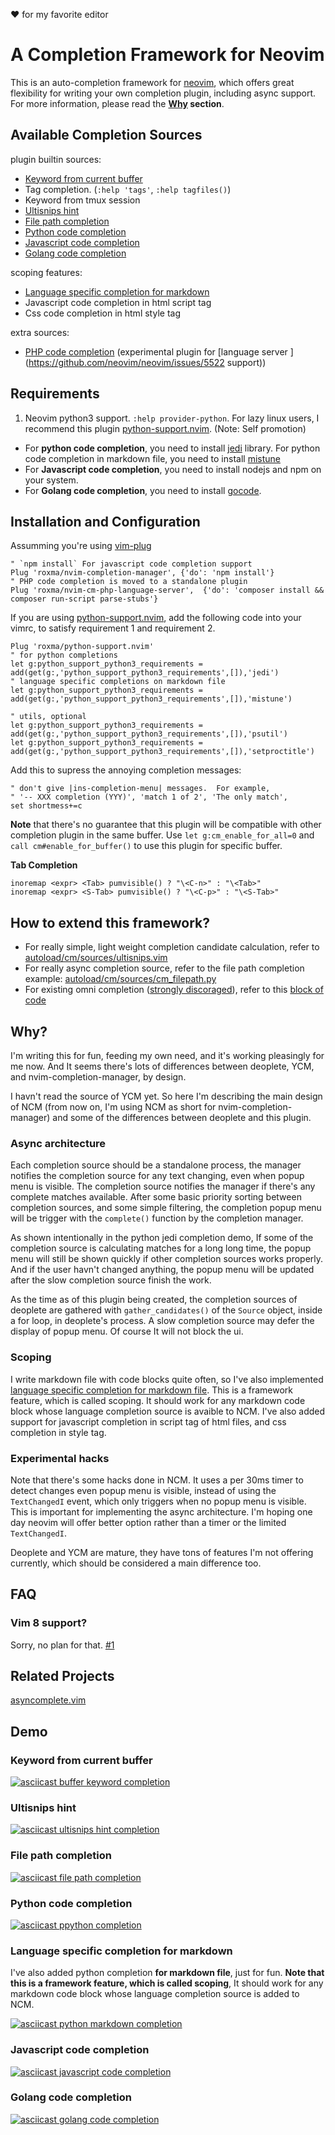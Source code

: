  :heart: for my favorite editor

# A Completion Framework for Neovim

This is an auto-completion framework for
[neovim](https://github.com/neovim/neovim), which offers great flexibility for
writing your own completion plugin, including async support.  For more
information, please read the **[Why](#why) section**.


## Available Completion Sources

plugin builtin sources:

- [Keyword from current buffer](#keyword-from-current-buffer)
- Tag completion. (`:help 'tags'`, `:help tagfiles()`)
- Keyword from tmux session
- [Ultisnips hint](#ultisnips-hint)
- [File path completion](#file-path-completion)
- [Python code completion](#python-code-completion)
- [Javascript code completion](#javascript-code-completion)
- [Golang code completion](#golang-code-completion)

scoping features:

- [Language specific completion for markdown](#language-specific-completion-for-markdown)
- Javascript code completion in html script tag
- Css code completion in html style tag

extra sources:

- [PHP code completion](https://github.com/roxma/nvim-cm-php-language-server)
  (experimental plugin for [language server
  ](https://github.com/neovim/neovim/issues/5522 support))


## Requirements

1. Neovim python3 support. `:help provider-python`. For lazy linux users, I
   recommend this plugin
   [python-support.nvim](https://github.com/roxma/python-support.nvim).
   (Note: Self promotion)
- For **python code completion**, you need to install
  [jedi](https://github.com/davidhalter/jedi) library. For python code
  completion in markdown file, you need to install
  [mistune](https://github.com/lepture/mistune)
- For **Javascript code completion**, you need to install nodejs and npm on your
  system.
- For **Golang code completion**, you need to install
  [gocode](https://github.com/nsf/gocode#setup).

## Installation and Configuration

Assumming you're using [vim-plug](https://github.com/junegunn/vim-plug)

```vim
" `npm install` For javascript code completion support
Plug 'roxma/nvim-completion-manager', {'do': 'npm install'}
" PHP code completion is moved to a standalone plugin
Plug 'roxma/nvim-cm-php-language-server',  {'do': 'composer install && composer run-script parse-stubs'}
```

If you are using
[python-support.nvim](https://github.com/roxma/python-support.nvim), add the
following code into your vimrc, to satisfy requirement 1 and requirement 2.

```vim
Plug 'roxma/python-support.nvim'
" for python completions
let g:python_support_python3_requirements = add(get(g:,'python_support_python3_requirements',[]),'jedi')
" language specific completions on markdown file
let g:python_support_python3_requirements = add(get(g:,'python_support_python3_requirements',[]),'mistune')

" utils, optional
let g:python_support_python3_requirements = add(get(g:,'python_support_python3_requirements',[]),'psutil')
let g:python_support_python3_requirements = add(get(g:,'python_support_python3_requirements',[]),'setproctitle')

```

Add this to supress the annoying completion messages:

```vim
" don't give |ins-completion-menu| messages.  For example,
" '-- XXX completion (YYY)', 'match 1 of 2', 'The only match',
set shortmess+=c
```

**Note** that there's no guarantee that this plugin will be compatible with
other completion plugin in the same buffer. Use `let g:cm_enable_for_all=0`
and `call cm#enable_for_buffer()` to use this plugin for specific buffer.

**Tab Completion**

```vim
inoremap <expr> <Tab> pumvisible() ? "\<C-n>" : "\<Tab>"
inoremap <expr> <S-Tab> pumvisible() ? "\<C-p>" : "\<S-Tab>"
```

## How to extend this framework?

- For really simple, light weight completion candidate calculation, refer to
  [autoload/cm/sources/ultisnips.vim](autoload/cm/sources/ultisnips.vim)
- For really async completion source, refer to the file path completion example:
  [autoload/cm/sources/cm_filepath.py](autoload/cm/sources/cm_filepath.py)
- For existing omni completion ([strongly
  discoraged](https://github.com/roxma/nvim-completion-manager/issues/9)),
  refer to this [block of
  code](https://github.com/roxma/nvim-completion-manager/commit/0b316b057dd2ef4b6566f6e7768b78b93f031700#diff-94213b48127982c914ef94803281f5dfR30)


## Why?

I'm writing this for fun, feeding my own need, and it's working pleasingly for
me now. And It seems there's lots of differences between deoplete, YCM, and
nvim-completion-manager, by design.

I havn't read the source of YCM yet. So here I'm describing the main design of
NCM (from now on, I'm using NCM as short for nvim-completion-manager) and some
of the differences between deoplete and this plugin.

### Async architecture

Each completion source should be a standalone process, the manager notifies
the completion source for any text changing, even when popup menu is visible.
The completion source notifies the manager if there's any complete matches
available. After some basic priority sorting between completion sources, and
some simple filtering, the completion popup menu will be trigger with the
`complete()` function by the completion manager.

As shown intentionally in the python jedi completion demo, If some of the
completion source is calculating matches for a long long time, the popup menu
will still be shown quickly if other completion sources works properly. And if
the user havn't changed anything, the popup menu will be updated after the
slow completion source finish the work.

As the time as of this plugin being created, the completion sources of
deoplete are gathered with `gather_candidates()` of the `Source` object,
inside a for loop, in deoplete's process. A slow completion source may defer
the display of popup menu. Of course It will not block the ui.

### Scoping

I write markdown file with code blocks quite often, so I've also implemented
[language specific completion for markdown
file](#language-specific-completion-for-markdown). This is a framework
feature, which is called scoping. It should work for any markdown code block
whose language completion source is avaible to NCM. I've also added support
for javascript completion in script tag of html files, and css completion in
style tag.

### Experimental hacks

Note that there's some hacks done in NCM. It uses a per 30ms timer to detect
changes even popup menu is visible, instead of using the `TextChangedI` event,
which only triggers when no popup menu is visible. This is important for
implementing the async architecture. I'm hoping one day neovim will offer
better option rather than a timer or the limited `TextChangedI`.

Deoplete and YCM are mature, they have tons of features I'm not offering
currently, which should be considered a main difference too.

## FAQ

### Vim 8 support?

Sorry, no plan for that. [#1](https://github.com/roxma/nvim-completion-manager/issues/1)

## Related Projects

[asyncomplete.vim](https://github.com/prabirshrestha/asyncomplete.vim)

## Demo

### Keyword from current buffer

[![asciicast buffer keyword completion](https://asciinema.org/a/7kb5ihp73jvk8vytdjghwyu4t.png)](https://asciinema.org/a/7kb5ihp73jvk8vytdjghwyu4t)

### Ultisnips hint

[![asciicast ultisnips hint completion](https://asciinema.org/a/3swl7vylxhjyg2yyd8vdu0tde.png)](https://asciinema.org/a/3swl7vylxhjyg2yyd8vdu0tde)

### File path completion

[![asciicast file path completion](https://asciinema.org/a/2me1ahjfahko8a1xnblls1k41.png)](https://asciinema.org/a/2me1ahjfahko8a1xnblls1k41)

### Python code completion

[![asciicast ppython completion](https://asciinema.org/a/5esfmuse51cfouikm7ik75hqo.png)](https://asciinema.org/a/5esfmuse51cfouikm7ik75hqo)

### Language specific completion for markdown

I've also added python completion **for markdown file**, just for fun. **Note
that this is a framework feature, which is called scoping**, It should work
for any markdown code block whose language completion source is added to NCM.

[![asciicast python markdown completion](https://asciinema.org/a/3nfnefl6sjvnsnaja1ffpob5j.png)](https://asciinema.org/a/3nfnefl6sjvnsnaja1ffpob5j)

### Javascript code completion

[![asciicast javascript code completion](https://asciinema.org/a/72m5ckw7k1m39kquro2jr0l1i.png)](https://asciinema.org/a/72m5ckw7k1m39kquro2jr0l1i)

### Golang code completion

[![asciicast golang code completion](https://asciinema.org/a/f45w82dwalitn5fyfpe29x3ua.png)](https://asciinema.org/a/f45w82dwalitn5fyfpe29x3ua)

